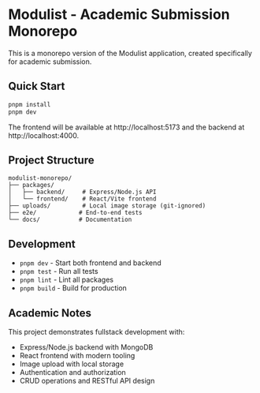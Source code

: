 # Modulist - Academic Submission Monorepo

This is a monorepo version of the Modulist application, created specifically for academic submission.

## Quick Start

```bash
pnpm install
pnpm dev
```

The frontend will be available at http://localhost:5173 and the backend at http://localhost:4000.

## Project Structure

```
modulist-monorepo/
├── packages/
│   ├── backend/     # Express/Node.js API
│   └── frontend/    # React/Vite frontend
├── uploads/         # Local image storage (git-ignored)
├── e2e/            # End-to-end tests
└── docs/           # Documentation
```

## Development

- `pnpm dev` - Start both frontend and backend
- `pnpm test` - Run all tests
- `pnpm lint` - Lint all packages
- `pnpm build` - Build for production

## Academic Notes

This project demonstrates fullstack development with:
- Express/Node.js backend with MongoDB
- React frontend with modern tooling
- Image upload with local storage
- Authentication and authorization
- CRUD operations and RESTful API design
